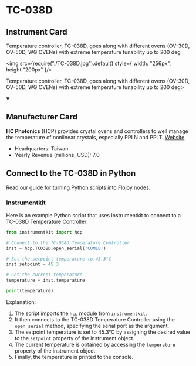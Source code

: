 
# TC-038D

## Instrument Card

<div className="flex">

<div>

Temperature controller, TC-038D, goes along with different ovens (OV-30D, OV-50D, WG OVENs) with extreme temperature tunability up to 200 deg

</div>

<img src={require("./TC-038D.jpg").default} style={ width: "256px", height:"200px" }/>

</div>

Temperature controller, TC-038D, goes along with different ovens (OV-30D, OV-50D, WG OVENs) with extreme temperature tunability up to 200 deg>

<details open>
<summary><h2>Manufacturer Card</h2></summary>

**HC Photonics** (HCP) provides crystal ovens and controllers to well manage the temperature of nonlinear crystals, especially PPLN and PPLT. <a href="https://www.hcphotonics.com">Website</a>.

<ul>
  <li>Headquarters: Taiwan</li>
  <li>Yearly Revenue (millions, USD): 7.0</li>
</ul>
</details>

## Connect to the TC-038D in Python

[Read our guide for turning Python scripts into Flojoy nodes.](https://docs.flojoy.ai/custom-nodes/creating-custom-node/)


### Instrumentkit

Here is an example Python script that uses Instrumentkit to connect to a TC-038D Temperature Controller:

```python
from instrumentkit import hcp

# Connect to the TC-038D Temperature Controller
inst = hcp.TC038D.open_serial('COM10')

# Set the setpoint temperature to 45.3°C
inst.setpoint = 45.3

# Get the current temperature
temperature = inst.temperature

print(temperature)
```

Explanation:
1. The script imports the `hcp` module from `instrumentkit`.
2. It then connects to the TC-038D Temperature Controller using the `open_serial` method, specifying the serial port as the argument.
3. The setpoint temperature is set to 45.3°C by assigning the desired value to the `setpoint` property of the instrument object.
4. The current temperature is obtained by accessing the `temperature` property of the instrument object.
5. Finally, the temperature is printed to the console.

